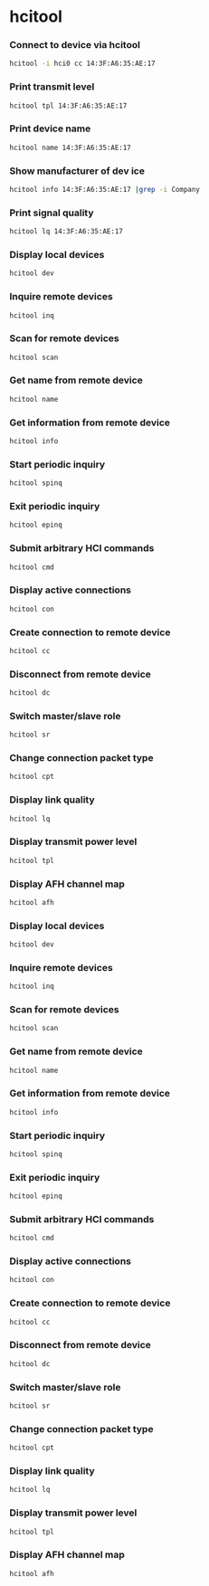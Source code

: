 # hcitool

### Connect to device via hcitool
```sh
hcitool -i hci0 cc 14:3F:A6:35:AE:17
```

### Print transmit level
```sh
hcitool tpl 14:3F:A6:35:AE:17
```
### Print device name

```sh
hcitool name 14:3F:A6:35:AE:17
```
### Show manufacturer of dev ice
```sh
hcitool info 14:3F:A6:35:AE:17 |grep -i Company
```
### Print signal quality
```sh
hcitool lq 14:3F:A6:35:AE:17

```
### Display local devices
```sh
hcitool dev
```
### Inquire remote devices
```sh
hcitool inq
```
### Scan for remote devices
```sh
hcitool scan
```
### Get name from remote device
```sh
hcitool name
```
### Get information from remote device
```sh
hcitool info
```
### Start periodic inquiry
```sh
hcitool spinq
```
### Exit periodic inquiry
```sh
hcitool epinq
```
### Submit arbitrary HCI commands
```sh
hcitool cmd
```
### Display active connections
```sh
hcitool con
```
### Create connection to remote device
```sh
hcitool cc
```
### Disconnect from remote device
```sh
hcitool dc
```
### Switch master/slave role
```sh
hcitool sr
```
### Change connection packet type
```sh
hcitool cpt
```
### Display link quality
```sh
hcitool lq
```
### Display transmit power level
```sh
hcitool tpl
```
### Display AFH channel map
```sh
hcitool afh

```
### Display local devices
```sh
hcitool dev
```
### Inquire remote devices
```sh
hcitool inq
```
### Scan for remote devices
```sh
hcitool scan
```
### Get name from remote device
```sh
hcitool name
```
### Get information from remote device
```sh
hcitool info
```
### Start periodic inquiry
```sh
hcitool spinq
```
### Exit periodic inquiry
```sh
hcitool epinq
```
### Submit arbitrary HCI commands
```sh
hcitool cmd
```
### Display active connections
```sh
hcitool con
```
### Create connection to remote device
```sh
hcitool cc
```
### Disconnect from remote device
```sh
hcitool dc
```
### Switch master/slave role
```sh
hcitool sr
```
### Change connection packet type
```sh
hcitool cpt
```
### Display link quality
```sh
hcitool lq
```
### Display transmit power level
```sh
hcitool tpl
```
### Display AFH channel map
```sh
hcitool afh
